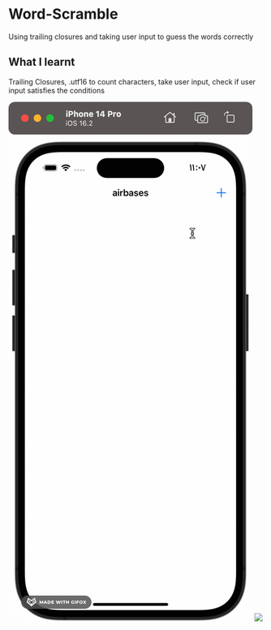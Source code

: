 # Word-Scramble
Using trailing closures and taking user input to guess the words correctly

## What I learnt
Trailing Closures, .utf16 to count characters, take user input, check if user input satisfies the conditions

![](https://github.com/AmrFiqi/Word-Scramble/blob/main/wordScramble.gif)
![](https://github.com/AmrFiqi/Word-Scramble/blob/main/wordScrambleErrors.gif)
